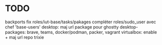 # TODO

backports
fix roles/iut-base/tasks/pakages
compléter roles/sudo_user avec chef 'base-users'
desktop: maj url package pour ghostty
desktop-packages: brave, teams, docker/podman, packer, vagrant
                  virtualbox: enable + maj url repo trixie
